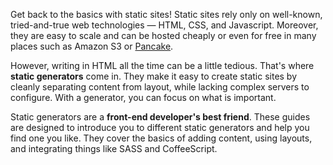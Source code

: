 Get back to the basics with static sites! Static sites rely only on well-known, tried-and-true web technologies &mdash; HTML, CSS, and Javascript. Moreover, they are easy to scale and can be hosted cheaply or even for free in many places such as Amazon S3 or [Pancake](https://pancake.io).

However, writing in HTML all the time can be a little tedious. That's where **static generators** come in. They make it easy to create static sites by cleanly separating content from layout, while lacking complex servers to configure. With a generator, you can focus on what is important.

Static generators are a **front-end developer's best friend**. These guides are designed to introduce you to different static generators and help you find one you like. They cover the basics of adding content, using layouts, and integrating things like SASS and CoffeeScript.
